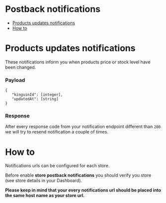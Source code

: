 # Postback notifications

- [Products updates notifications](#products-updates-notifications)
- [How to](#how-to)

# Products updates notifications

These notifications inform you when products price or stock level have been changed.

### Payload

```
{
   "kinguinId": [integer],
   "updatedAt": [string]
}
```

### Response

After every response code from your notification endpoint different than `200` we will try to resend notification a couple of times.


# How to

Notifications urls can be configured for each store.

Before enable **store postback notifications** you should verify you store (see store details in your Dashboard).

**Please keep in mind that your every notifications url should be placed into the same host name as your store url.**
